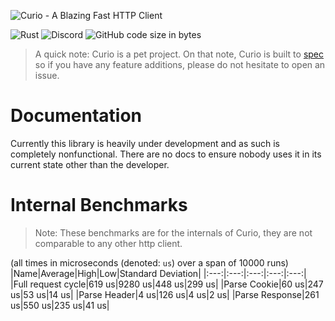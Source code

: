 ![Curio - A Blazing Fast HTTP Client](https://raw.githubusercontent.com/fatalcenturion/Curio/media/Curio_clear.png)

![Rust](https://github.com/fatalcenturion/Curio/workflows/CI/badge.svg?branch=master) ![Discord](https://img.shields.io/discord/275377268728135680) ![GitHub code size in bytes](https://img.shields.io/github/languages/code-size/fatalcenturion/Curio)

> A quick note: Curio is a pet project. 
> On that note, Curio is built to [spec](https://www.w3.org/Protocols/rfc2616/rfc2616.html) so if you have any feature additions, please do not hesitate to open an issue.

# Documentation

Currently this library is heavily under development and as such is completely nonfunctional. There are no docs to ensure nobody uses it in its current state other than the developer.

# Internal Benchmarks
> Note: These benchmarks are for the internals of Curio, they are not comparable to any other http client.

(all times in microseconds (denoted: `us`) over a span of 10000 runs)
|Name|Average|High|Low|Standard Deviation|
|:---:|:---:|:---:|:---:|:---:|
|Full request cycle|619 us|9280 us|448 us|299 us|
|Parse Cookie|60 us|247 us|53 us|14 us|
|Parse Header|4 us|126 us|4 us|2 us|
|Parse Response|261 us|550 us|235 us|41 us|
